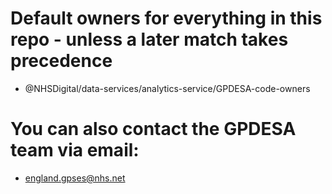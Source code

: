 # Default owners for everything in this repo - unless a later match takes precedence
* @NHSDigital/data-services/analytics-service/GPDESA-code-owners

# You can also contact the GPDESA team via email:
* england.gpses@nhs.net 